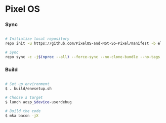 # Pixel OS #

### Sync ###

```bash

# Initialize local repository
repo init -u https://github.com/PixelOS-and-Not-So-Pixel/manifest -b eleven

# Sync
repo sync -c -j$(nproc --all) --force-sync --no-clone-bundle --no-tags
```

### Build ###

```bash

# Set up environment
$ . build/envsetup.sh

# Choose a target
$ lunch aosp_$device-userdebug

# Build the code
$ mka bacon -jX
```
